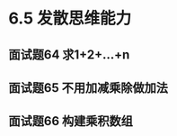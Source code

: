 # 6.5 发散思维能力

## <span id="question_64">面试题64 求1+2+…+n</span>

## <span id="question_65">面试题65 不用加减乘除做加法</span>

## <span id="question_66">面试题66 构建乘积数组</span>
